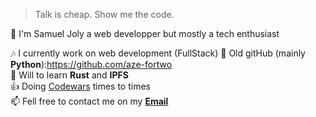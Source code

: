 > Talk is cheap. Show me the code.


👋 I'm Samuel Joly a web developper but mostly a tech enthusiast

:notes: I currently work on web development (FullStack)
:older_man: Old gitHub (mainly **Python**):https://github.com/aze-fortwo<br>
:book: Will to learn **Rust** and **IPFS**<br>
:+1: Doing <a href='https://www.codewars.com/users/azefortwo'>Codewars</a> times to times<br>
📫 Fell free to contact me on my **<a href='mailto:Samuel.joly@laplateforme.io'>Email</a>**<br>
